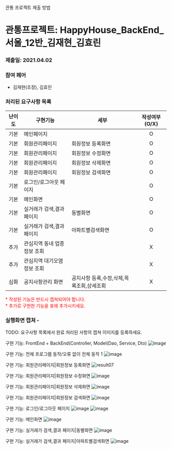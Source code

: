 관통 프로젝트 제출 방법

# 관통프로젝트: HappyHouse_BackEnd_서울_12반_김재현_김효린 
### 제출일: 2021.04.02

### 참여 페어
- 김재현(조장), 김효린 

### 처리된 요구사항 목록
  
|난이도|구현기능|세부|작성여부(O/X)|
|:---:|---|---|:---:|
|기본|메인페이지||O|
|기본|회원관리페이지|회원정보 등록화면|O|
|기본|회원관리페이지|회원정보 수정화면|O|
|기본|회원관리페이지|회원정보 삭제화면|O|
|기본|회원관리페이지|회원정보 검색화면|O|
|기본|로그인/로그아웃 페이지||O|
|기본|메인화면||O|
|기본|실거래가 검색,결과 페이지|동별화면|O|
|기본|실거래가 검색,결과 페이지|아파트별검색화면|O|
|추가|관심지역 동네 업종 정보 조회||X|
|추가|관심지역 대기오염 정보 조회||X|
|심화|공지사항관리 화면|공지사항 등록,수정,삭제,목록조회,상세조회|X|

<span style="color:red">
* 작성된 기능은 반드시 캡쳐되어야 합니다.<br>
* 추가로 구현한 기능을 표에 추가시키세요.
</span>

### 실행화면 캡쳐 - 
TODO: 요구사항 목록에서 완료 처리된 사항의 캡쳐 이미지를 등록하세요.

구현 기능: FrontEnd + BackEnd(Controller, Model(Dao, Service, Dto)
![image](/uploads/8e63938f1f4fdc4c16a04650b6d85c59/image.png)

구현 기능: 전체 프로그램 동작/오류 없이 전체 동작 1
![image](/uploads/9f274dc6bbc868dc96217ceab9ab746c/image.png)

구현 기능: 회원관리페이지|회원정보 등록화면
![result07](/uploads/6d42a30796f8cf2a63b00a57ca9d9c2c/result07.png)

구현 기능: 회원관리페이지|회원정보 수정화면
![image](/uploads/4b7802bf5dddffd973663707c89829e1/image.png)

구현 기능: 회원관리페이지|회원정보 삭제화면
![image](/uploads/4b7802bf5dddffd973663707c89829e1/image.png)

구현 기능: 회원관리페이지|회원정보 검색화면
![image](/uploads/36bfbc7d374c27948125398d17797957/image.png)

구현 기능: 로그인/로그아웃 페이지
![image](/uploads/1d0d3958256d73fdfa31c34c13e2a5c9/image.png)
![image](/uploads/8d27f829f5292b019bb222f037815c7c/image.png)

구현 기능: 메인화면
![image](/uploads/4eee90f091433bb93811f9f6a938b240/image.png)

구현 기능: 실거래가 검색,결과 페이지|동별화면
![image](/uploads/4eee90f091433bb93811f9f6a938b240/image.png)

구현 기능: 실거래가 검색,결과 페이지|아파트별검색화면
![image](/uploads/7b7a0b2370e2ee8353e8c7285bb7415d/image.png)

